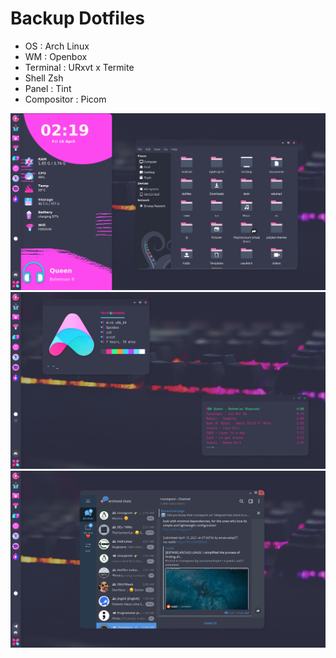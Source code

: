 # Backup Dotfiles
- OS : Arch Linux
- WM : Openbox
- Terminal : URxvt x Termite
- Shell Zsh
- Panel : Tint
- Compositor : Picom



![Dotfiles v1.0](sss.png)
![Gambar](Screenshot_2021-04-16-02-16-37_1366x768.png)
![Telegram](Screenshot_2021-04-16-44_1365x767.png)
